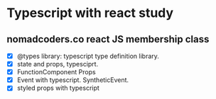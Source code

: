 # Typescript with react study

## nomadcoders.co react JS membership class

- [x] @types library: typescript type definition library.
- [x] state and props, typesciprt.
- [x] FunctionComponent Props
- [x] Event with typescript. SyntheticEvent.
- [x] styled props with typescript
